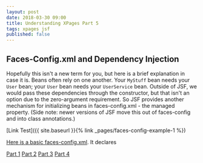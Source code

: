 ```yaml
---
layout: post
date: 2018-03-30 09:00
title: Understanding XPages Part 5
tags: xpages jsf
published: false
---
```

## Faces-Config.xml and Dependency Injection
Hopefully this isn't a new term for you, but here is a brief explanation in case it is. Beans often rely on one another. Your `MyStuff` bean needs your `User` bean; your `User` bean needs your `UserService` bean. Outside of JSF, we would pass these dependencies through the constructor, but that isn't an option due to the zero-argument requirement. So JSF provides another mechanism for initializing beans in faces-config.xml - the managed property. (Side note: newer versions of JSF move this out of faces-config and into class annotations.)

[Link Test]({{ site.baseurl }}{% link _pages/faces-config-example-1 %})
<!-- more -->

[Here is a basic faces-config.xml](/faces-config-example-1). It declares 

[Part 1](/Understanding-XPages-part-1)
[Part 2](/Understanding-XPages-part-2)
[Part 3](/Understanding-XPages-part-3)
[Part 4](/Understanding-XPages-part-4)